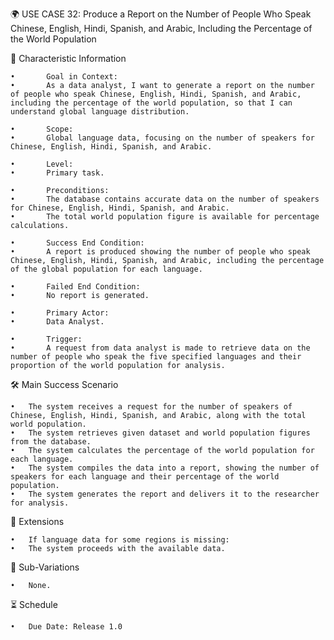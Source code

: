 🌍 USE CASE 32: Produce a Report on the Number of People Who Speak Chinese, English, Hindi, Spanish, and Arabic, Including the Percentage of the World Population

📌 Characteristic Information

	•       Goal in Context:
	•       As a data analyst, I want to generate a report on the number of people who speak Chinese, English, Hindi, Spanish, and Arabic, including the percentage of the world population, so that I can understand global language distribution.
	
    •       Scope:
	•       Global language data, focusing on the number of speakers for Chinese, English, Hindi, Spanish, and Arabic.
	
    •       Level:
	•       Primary task.
	
    •       Preconditions:
	•       The database contains accurate data on the number of speakers for Chinese, English, Hindi, Spanish, and Arabic.
	•       The total world population figure is available for percentage calculations.
	
    •       Success End Condition:
	•       A report is produced showing the number of people who speak Chinese, English, Hindi, Spanish, and Arabic, including the percentage of the global population for each language.
	
    •       Failed End Condition:
	•       No report is generated.
	
    •       Primary Actor:
	•       Data Analyst.
	
    •       Trigger:
	•       A request from data analyst is made to retrieve data on the number of people who speak the five specified languages and their proportion of the world population for analysis.

🛠 Main Success Scenario

	•	The system receives a request for the number of speakers of Chinese, English, Hindi, Spanish, and Arabic, along with the total world population.
	•	The system retrieves given dataset and world population figures from the database.
	•	The system calculates the percentage of the world population for each language.
	•	The system compiles the data into a report, showing the number of speakers for each language and their percentage of the world population.
	•	The system generates the report and delivers it to the researcher for analysis.

🚨 Extensions

	•	If language data for some regions is missing:
	•	The system proceeds with the available data.

🔀 Sub-Variations

	•	None.

⏳ Schedule

	•	Due Date: Release 1.0
